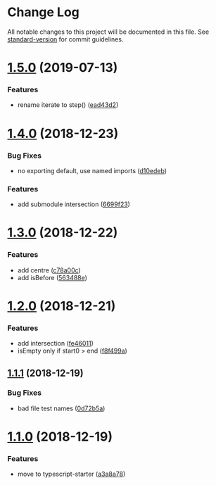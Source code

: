 # Change Log

All notable changes to this project will be documented in this file. See [standard-version](https://github.com/conventional-changelog/standard-version) for commit guidelines.

<a name="1.5.0"></a>
# [1.5.0](https://github.com/ouracademy/range/compare/v1.4.0...v1.5.0) (2019-07-13)


### Features

* rename iterate to step() ([ead43d2](https://github.com/ouracademy/range/commit/ead43d2))



<a name="1.4.0"></a>
# [1.4.0](https://github.com/ouracademy/range/compare/v1.3.0...v1.4.0) (2018-12-23)


### Bug Fixes

* no exporting default, use named imports ([d10edeb](https://github.com/ouracademy/range/commit/d10edeb))


### Features

* add submodule intersection ([6699f23](https://github.com/ouracademy/range/commit/6699f23))



<a name="1.3.0"></a>
# [1.3.0](https://github.com/ouracademy/range/compare/v1.2.0...v1.3.0) (2018-12-22)


### Features

* add centre ([c78a00c](https://github.com/ouracademy/range/commit/c78a00c))
* add isBefore ([563488e](https://github.com/ouracademy/range/commit/563488e))



<a name="1.2.0"></a>
# [1.2.0](https://github.com/ouracademy/range/compare/v1.1.1...v1.2.0) (2018-12-21)


### Features

* add intersection ([fe46011](https://github.com/ouracademy/range/commit/fe46011))
* isEmpty only if start0 > end ([f8f499a](https://github.com/ouracademy/range/commit/f8f499a))



<a name="1.1.1"></a>
## [1.1.1](https://github.com/ouracademy/range/compare/v1.1.0...v1.1.1) (2018-12-19)


### Bug Fixes

* bad file test names ([0d72b5a](https://github.com/ouracademy/range/commit/0d72b5a))



<a name="1.1.0"></a>
# [1.1.0](https://github.com/ouracademy/range/compare/v1.0.6...v1.1.0) (2018-12-19)


### Features

* move to typescript-starter ([a3a8a78](https://github.com/ouracademy/range/commit/a3a8a78))
